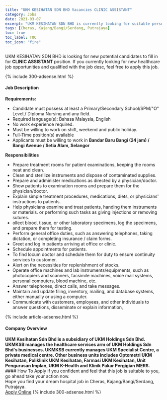 ```yaml
---
title: "UKM KESIHATAN SDN BHD Vacancies CLINIC ASSISTANT" 
category: Jobs 
date: 2021-03-07 
excerpt: "UKM KESIHATAN SDN BHD is currently looking for suitable person to fill in the CLINIC ASSISTANT which positioned at Cheras, Kajang/Bangi/Serdang, Putrajaya" 
tags: [Cheras, Kajang/Bangi/Serdang, Putrajaya] 
toc: true 
toc_label: TOC 
toc_icon: "fire" 
--- 
```


<p>UKM KESIHATAN SDN BHD is looking for new potential candidates to fill in for <b>CLINIC ASSISTANT</b> position. If you currently looking for new healthcare job opportunities and qualified with the job desc, feel free to apply this job.
</p>{% include 300-adsense.html %} 
<div><div><h4>Job Description</h4></div><div><div><span><div><div><strong>Requirements:</strong></div><ul><li>Candidate must possess at least a Primary/Secondary School/SPM/"O" Level,/ Diploma Nursing and any field.</li><li>Required language(s): Bahasa Malaysia, English</li><li>No work experience required.&#160;</li><li>Must be willing to work on shift, weekend and public holiday.</li><li>Full-Time position(s) available</li><li>Applicants must be willing to work in <strong>Bandar Baru Bangi (24 jam) / Bangi Avenue / Setia Alam, Selangor</strong></li></ul><div><div><strong>Responsibilities</strong></div><ul><li>Prepare treatment rooms for patient examinations, keeping the rooms neat and clean.</li><li>Clean and sterilize instruments and dispose of contaminated supplies.</li><li>Prepare and administer medications as directed by a physician/doctor.</li><li>Show patients to examination rooms and prepare them for the physician/doctor.</li><li>Explain simple treatment procedures, medications, diets, or physicians' instructions to patients.</li><li>Help physicians examine and treat patients, handing them instruments or materials. or performing such tasks as giving injections or removing sutures.</li><li>ollect blood, tissue, or other laboratory specimens, log the specimens, and prepare them for testing.</li><li>Perform general office duties, such as answering telephones, taking dictation, or completing insurance / claim forms.</li><li>Greet and log in patients arriving at office or clinic.</li><li>Schedule appointments for patients.</li><li>To find locum doctor and schedule them for duty to ensure continuity services to customer.</li><li>Alert on the necessities for replenishment of stocks.</li><li>Operate office machines and lab instruments/equipments, such as photocopiers and scanners, facsimile machines, voice mail systems, personal computers, blood machine, etc.</li><li>Answer telephones, direct calls, and take messages.</li><li>Maintain and update filing, inventory, mailing, and database systems, either manually or using a computer.</li><li>Communicate with customers, employees, and other individuals to answer questions, disseminate or explain information,</li></ul></div></div></span></div></div></div> 
{% include article-adsense.html %} 
<div><div><h4>Company Overview</h4></div><div><div><span><div><div>
<strong>UKM Kesihatan Sdn Bhd is a subsidiary of UKM Holdings Sdn Bhd. UKMKSB manages the healthcare services arm of UKM Holdings Sdn Bhd's businesses. UKMKSB currently manages UKM Specialist Centre, a private medical centre. Other business units includes Optometri UKM Kesihatan, Poliklinik UKM Kesihatan, Farmasi UKM Kesihatan, Unit Pengurusan Implan, UKM K-Health and Klinik Pakar Pergigian MERS.</strong></div></div></span></div></div></div> 
#### How To Apply 
If you confident and feel that this job is suitable to you, go ahead take your action now. <br/> 
Hope you find your dream hospital job in Cheras, Kajang/Bangi/Serdang, Putrajaya. <br/> 
<a href="https://www.jobstreet.com.my/en/job/clinic-assistant-4495708?jobId=jobstreet-my-job-4495708" class="btn btn--warning" target="_blank" rel="nofollow noopenner">Apply Online</a> 
{% include 300-adsense.html %} 